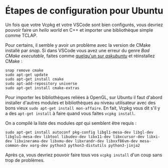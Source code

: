 # Étapes de configuration pour Ubuntu

Un fois que votre Vcpkg et votre VSCode sont bien configurés, vous devriez pouvoir faire un *hello world* en C++ et importer une bibliothèque simple comme TCLAP.

Pour certains, il semble y avoir un problème avec la version de CMake installé par *snap*. Si dans VSCode vous avez une erreur du genre *Bad CMake executable*, faites comme [quelqu'un sur *askubuntu*](https://askubuntu.com/questions/1353824/bad-cmake-executable-vscode) et réinstallez CMake :

```
snap remove cmake
sudo apt-get update
sudo apt-get install cmake
sudo apt-add-repository universe
sudo apt-get install cmake-extras
```

Pour importer les bibliothèques reliées à OpenGL, sur Ubuntu il faut d'abord installer d'autres modules et bibliothèques au niveau utilisateur avec des bons vieux `sudo apt-get install mon-affaire`. En fait, Vcpkg vous dit s'il y a des `apt-get install` à faire quand vous faites `vcpkg install`.

On a compilé la liste des modules *apt* qui semblent être requis :

`sudo apt-get install autoconf pkg-config libgl1-mesa-dev libgl-dev libglu1-mesa-dev libtool libudev-dev libx11-dev libxcursor-dev libxi-dev libxinerama-dev libxmu-dev libxrandr-dev libxxf86vm-dev mesa-common-dev xorg-dev python3 python3-distutils python3-jinja2`

Après ça, vous devriez pouvoir faire tous vos `vcpkg install` d'un coup sans trop de problèmes.
